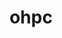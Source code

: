 ---
permalink: /engineering/projects/ohpc/
project_link_name: ohpc
project_maintainers: ''
project_stats: 'true'
project_url: https://github.com/openhpc/ohpc/
title: ohpc
---